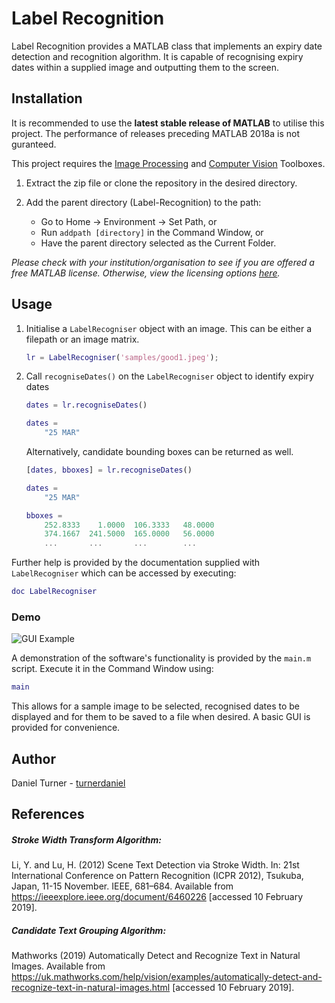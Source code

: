 # Label Recognition

Label Recognition provides a MATLAB class that implements an expiry date detection and recognition algorithm. It is capable of recognising expiry dates within a supplied image and outputting them to the screen.

## Installation

It is recommended to use the __latest stable release of MATLAB__ to utilise this project. The performance of releases preceding MATLAB 2018a is not guranteed.

This project requires the [Image Processing](https://www.mathworks.com/products/image.html) and [Computer Vision](https://www.mathworks.com/products/computer-vision.html) Toolboxes.

1. Extract the zip file or clone the repository in the desired directory.

2. Add the parent directory (Label-Recognition) to the path:
    * Go to Home &rarr; Environment &rarr; Set Path, or
    * Run `addpath [directory]` in the Command Window, or 
    * Have the parent directory selected as the Current Folder.

*Please check with your institution/organisation to see if you are offered a free MATLAB license. Otherwise, view the licensing options [here](https://www.mathworks.com/pricing-licensing.html).*

## Usage

1. Initialise a `LabelRecogniser` object with an image. This can be either a filepath or an image matrix.

    ```MATLAB
    lr = LabelRecogniser('samples/good1.jpeg');
    ```

2. Call `recogniseDates()` on the `LabelRecogniser` object to identify expiry dates 
    
    ```MATLAB
    dates = lr.recogniseDates()

    dates = 
        "25 MAR"
    ```

    Alternatively, candidate bounding boxes can be returned as well. 
    ```MATLAB
    [dates, bboxes] = lr.recogniseDates()

    dates = 
        "25 MAR"

    bboxes = 
        252.8333    1.0000  106.3333   48.0000
        374.1667  241.5000  165.0000   56.0000
        ...       ...       ...        ...
    ```
    
Further help is provided by the documentation supplied with `LabelRecogniser` which can be accessed by executing:

```MATLAB
doc LabelRecogniser
```

### Demo

![GUI Example](https://user-images.githubusercontent.com/35703802/66256158-f98c5880-e782-11e9-9f90-740adaa96555.png "Image Selection, Date Display and Save As Windows")

A demonstration of the software's functionality is provided by the `main.m` script. Execute it in the Command Window using:

```MATLAB
main
```

This allows for a sample image to be selected, recognised dates to be displayed and for them to be saved to a file when desired. A basic GUI is provided for convenience.

## Author

Daniel Turner - [turnerdaniel](https://github.com/turnerdaniel/)

## References

##### Stroke Width Transform Algorithm:
Li, Y. and Lu, H. (2012) Scene Text Detection via Stroke Width. In: 21st International Conference on Pattern Recognition (ICPR 2012), Tsukuba, Japan, 11-15 November. IEEE, 681–684. Available from https://ieeexplore.ieee.org/document/6460226 [accessed 10 February 2019].

##### Candidate Text Grouping Algorithm:
Mathworks (2019) Automatically Detect and Recognize Text in Natural Images. Available from https://uk.mathworks.com/help/vision/examples/automatically-detect-and-recognize-text-in-natural-images.html [accessed 10 February 2019].